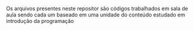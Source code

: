 Os arquivos presentes neste repositor são códigos trabalhados em sala de aula sendo cada um baseado em uma unidade do conteúdo estudado em introdução da programação
